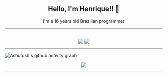 ### <h2 align=center>Hello, I'm Henrique!! 👋</h2>

<p align=center>I'm a 16 years old Brazilian programmer
<hr>
<br>

<div align=center>
<img align=center src="https://github-readme-stats.vercel.app/api/top-langs/?username=HenriqueArroyo&layout=donut-vertical&theme=dark" />
<img align=center src="https://github-readme-stats.vercel.app/api?username=HenriqueArroyo&show_icons=true&theme=dark" />
</div>


<hr>

![Ashutosh's github activity graph](https://github-readme-activity-graph.vercel.app/graph?username=HenriqueArroyo&custom_title=HISTÓRICO%20DE%20ATIVIDADE&hide_border=true&theme=high-contrast)
<div align=center>
<img align="center" src="https://profile-counter.glitch.me/{HenriqueArroyo}/count.svg" />
</div>
<hr>

<div align=center>


</div>
